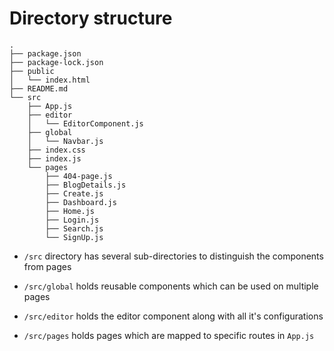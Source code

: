 # Directory structure
```
.
├── package.json
├── package-lock.json
├── public
│   └── index.html
├── README.md
└── src
    ├── App.js
    ├── editor
    │   └── EditorComponent.js
    ├── global
    │   └── Navbar.js
    ├── index.css
    ├── index.js
    └── pages
        ├── 404-page.js
        ├── BlogDetails.js
        ├── Create.js
        ├── Dashboard.js
        ├── Home.js
        ├── Login.js
        ├── Search.js
        └── SignUp.js
```
- `/src` directory has several sub-directories to distinguish the components from pages

- `/src/global` holds reusable components which can be used on multiple pages
- `/src/editor` holds the editor component along with all it's configurations
- `/src/pages` holds pages which are mapped to specific routes in `App.js`